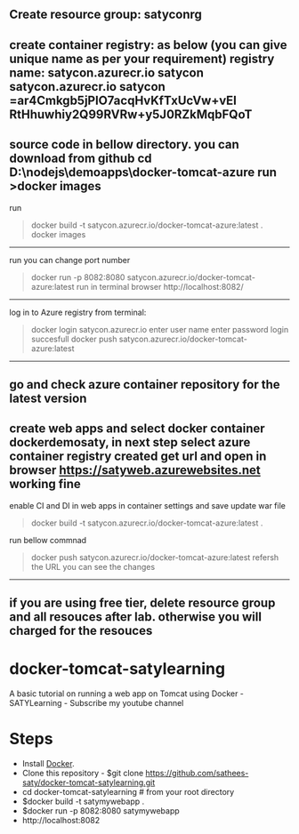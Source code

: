 Create resource group: satyconrg
-------
create container registry: as below (you can give unique name as per your requirement)
registry name: satycon.azurecr.io
satycon
satycon.azurecr.io
satycon
=ar4Cmkgb5jPlO7acqHvKfTxUcVw+vEI
RtHhuwhiy2Q99RVRw+y5J0RZkMqbFQoT
--------
source code in bellow directory. you can download from github 
cd D:\nodejs\demoapps\docker-tomcat-azure
run >docker images
-----
run
>docker build -t satycon.azurecr.io/docker-tomcat-azure:latest .
>docker images 
------
run you can change port number
>docker run -p 8082:8080 satycon.azurecr.io/docker-tomcat-azure:latest
run in terminal browser
http://localhost:8082/
-----
log in to Azure registry from terminal:
>docker login satycon.azurecr.io
enter user name
enter password
login succesfull
>docker push satycon.azurecr.io/docker-tomcat-azure:latest
---
go and check azure container repository for the latest version
---
create web apps and select docker container
dockerdemosaty, in next step select azure container registry
created
get url and open in browser
https://satyweb.azurewebsites.net
working fine
----
enable CI and DI in web apps in container settings
and save
update war file
>docker build -t satycon.azurecr.io/docker-tomcat-azure:latest .

run bellow commnad
>docker push satycon.azurecr.io/docker-tomcat-azure:latest
refersh the URL you can see the changes
-----
if you are using free tier, delete resource group and all resouces after lab. otherwise
you will charged for the resouces
-----





# docker-tomcat-satylearning
A basic tutorial on running a web app on Tomcat using Docker - SATYLearning - Subscribe my youtube channel

# Steps
* Install [Docker](https://docs.docker.com/install/).
* Clone this repository - $git clone https://github.com/sathees-saty/docker-tomcat-satylearning.git
* cd docker-tomcat-satylearning # from your root directory
* $docker build -t satymywebapp .
* $docker run -p 8082:8080 satymywebapp
* http://localhost:8082
